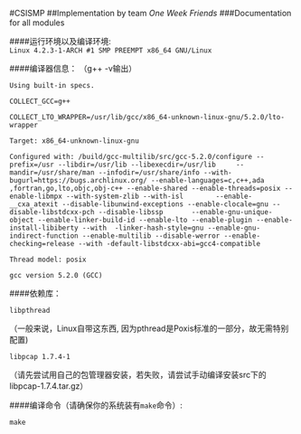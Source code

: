 #CSISMP
##Implementation by team *One Week Friends*
###Documentation for all modules  

####运行环境以及编译环境:  
`Linux 4.2.3-1-ARCH #1 SMP PREEMPT x86_64 GNU/Linux`

####编译器信息：
（g++ -v输出）  

`Using built-in specs.`  

`COLLECT_GCC=g++`  

`COLLECT_LTO_WRAPPER=/usr/lib/gcc/x86_64-unknown-linux-gnu/5.2.0/lto-wrapper`  

`Target: x86_64-unknown-linux-gnu` 

`Configured with: /build/gcc-multilib/src/gcc-5.2.0/configure --prefix=/usr --libdir=/usr/lib --libexecdir=/usr/lib     --mandir=/usr/share/man --infodir=/usr/share/info --with-bugurl=https://bugs.archlinux.org/ --enable-languages=c,c++,ada ,fortran,go,lto,objc,obj-c++ --enable-shared --enable-threads=posix --enable-libmpx --with-system-zlib --with-isl        --enable-__cxa_atexit --disable-libunwind-exceptions --enable-clocale=gnu --disable-libstdcxx-pch --disable-libssp       --enable-gnu-unique-object --enable-linker-build-id --enable-lto --enable-plugin --enable-install-libiberty --with  -linker-hash-style=gnu --enable-gnu-indirect-function --enable-multilib --disable-werror --enable-checking=release --with -default-libstdcxx-abi=gcc4-compatible`  

`Thread model: posix`  

`gcc version 5.2.0 (GCC) `  


####依赖库：  

`libpthread`  

（一般来说，Linux自带这东西, 因为pthread是Poxis标准的一部分，故无需特别配置)  

`libpcap 1.7.4-1`    

（请先尝试用自己的包管理器安装，若失败，请尝试手动编译安装src下的libpcap-1.7.4.tar.gz）  


####编译命令（请确保你的系统装有`make`命令）:  

`make`
